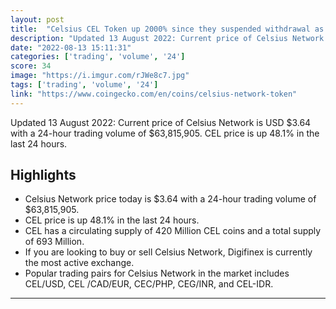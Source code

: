 ```yaml
---
layout: post
title:  "Celsius CEL Token up 2000% since they suspended withdrawal as it gained memecoin status"
description: "Updated 13 August 2022: Current price of Celsius Network is USD $3.64 with a 24-hour trading volume of $63,815,905. CEL price is up 48.1% in the last 24 hours."
date: "2022-08-13 15:11:31"
categories: ['trading', 'volume', '24']
score: 34
image: "https://i.imgur.com/rJWe8c7.jpg"
tags: ['trading', 'volume', '24']
link: "https://www.coingecko.com/en/coins/celsius-network-token"
---
```


Updated 13 August 2022: Current price of Celsius Network is USD $3.64 with a 24-hour trading volume of $63,815,905. CEL price is up 48.1% in the last 24 hours.

## Highlights

- Celsius Network price today is $3.64 with a 24-hour trading volume of $63,815,905.
- CEL price is up 48.1% in the last 24 hours.
- CEL has a circulating supply of 420 Million CEL coins and a total supply of 693 Million.
- If you are looking to buy or sell Celsius Network, Digifinex is currently the most active exchange.
- Popular trading pairs for Celsius Network in the market includes CEL/USD, CEL /CAD/EUR, CEC/PHP, CEG/INR, and CEL-IDR.

---
